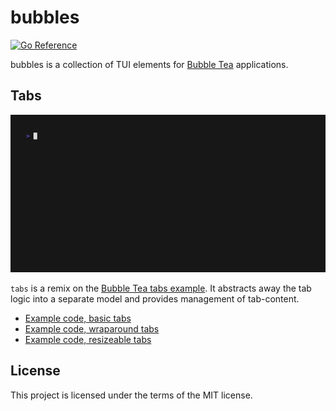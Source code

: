 # bubbles

[![Go Reference](https://pkg.go.dev/badge/github.com/shawalli/bubbles.svg)](https://pkg.go.dev/github.com/shawalli/bubbles)

bubbles is a collection of TUI elements for [Bubble Tea](https://github.com/charmbracelet/bubbletea) applications.

## Tabs

![Wraparound tab demo](assets/wraparound.gif)

`tabs` is a remix on the [Bubble Tea tabs example](https://github.com/charmbracelet/bubbletea/tree/main/examples/tabs).
It abstracts away the tab logic into a separate model and provides management of tab-content.

* [Example code, basic tabs](examples/tabs/simple/main.go)
* [Example code, wraparound tabs](examples/tabs/wraparound/main.go)
* [Example code, resizeable tabs](examples/tabs/resizeable/main.go)

## License

This project is licensed under the terms of the MIT license.
